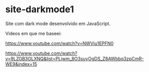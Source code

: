 # site-darkmode1
 Site com dark mode desenvolvido em JavaScript.

Videos em que me baseei:

https://www.youtube.com/watch?v=NWViu1EPFN0

https://www.youtube.com/watch?v=9LZGB3OLXNQ&list=PLjwm_8O3suyOgDS_Z8AWbbq3zpCmR-WE9&index=15